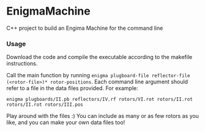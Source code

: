 # EnigmaMachine

C++ project to build an Engima Machine for the command line

### Usage

Download the code and compile the executable according to the makefile instructions. 

Call the main function by running `enigma plugboard-file reflector-file (<rotor-file>)* rotor-positions`. Each command line argument should refer to a file in the data files provided. For example:

```
enigma plugboards/II.pb reflectors/IV.rf rotors/VI.rot rotors/II.rot rotors/II.rot rotors/III.pos
```

Play around with the files :) You can include as many or as few rotors as you like, and you can make your own data files too!
